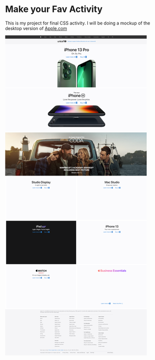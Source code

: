 # Make your Fav Activity

This is my project for final CSS activity. I will be doing a mockup of the desktop version of [Apple.com](https://www.apple.com/)

![Landing page of Apple](./www.apple.com_.png)